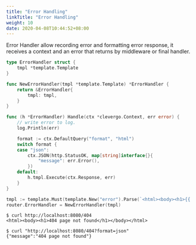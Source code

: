 ```yaml
---
title: "Error Handling"
linkTitle: "Error Handling"
weight: 10
date: 2020-04-08T10:44:52+08:00
---
```


Error Handler allow recording error and formatting error response, it receives a context and an error that returns by middleware or final handler.

```go
type ErrorHandler struct {
	tmpl *template.Template
}

func NewErrorHandler(tmpl *template.Template) *ErrorHandler {
	return &ErrorHandler{
		tmpl: tmpl,
	}
}

func (h *ErrorHandler) Handle(ctx *clevergo.Context, err error) {
	// write error to log.
	log.Println(err)

	format := ctx.DefaultQuery("format", "html")
	switch format {
	case "json":
		ctx.JSON(http.StatusOK, map[string]interface{}{
			"message": err.Error(),
		})
	default:
		h.tmpl.Execute(ctx.Response, err)
	}
}

tmpl := template.Must(template.New("error").Parse(`<html><body><h1>{{ .Error }}</h1></body></html>`))
router.ErrorHandler = NewErrorHandler(tmpl)
```

```shell
$ curl http://localhost:8080/404             
<html><body><h1>404 page not found</h1></body></html>                                                

$ curl "http://localhost:8080/404?format=json"
{"message":"404 page not found"}                 
```

